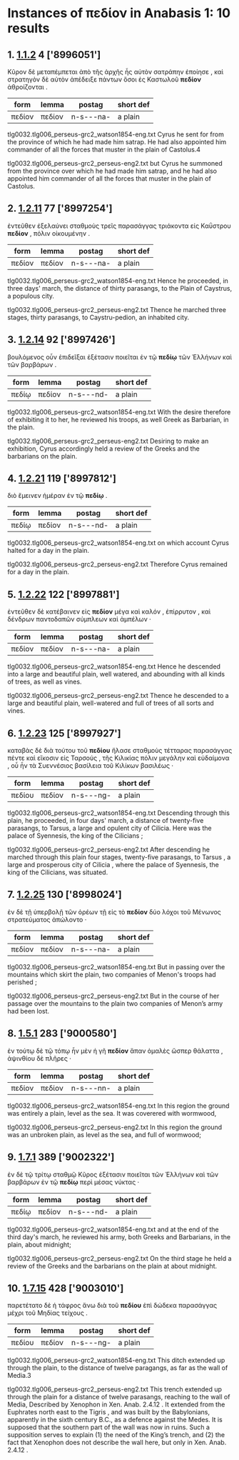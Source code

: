 # Instances of πεδίον in Anabasis 1: 10 results
## 1. [1.1.2](https://beyond-translation.perseus.org/reader/urn:cts:greekLit:tlg0032.tlg006.perseus-grc2:1.1.2?mode=syntax-trees) 4 ['8996051']
Κῦρον δὲ μεταπέμπεται ἀπὸ τῆς ἀρχῆς ἧς αὐτὸν σατράπην ἐποίησε , καὶ στρατηγὸν δὲ αὐτὸν ἀπέδειξε πάντων ὅσοι ἐς Καστωλοῦ **πεδίον** ἁθροίζονται . 

| form | lemma | postag | short def |
| --- | --- | --- | --- |
| πεδίον | πεδίον | n-s---na- | a plain |

tlg0032.tlg006_perseus-grc2_watson1854-eng.txt Cyrus he sent for from the province of which he had made him satrap. He had also appointed him commander of all the forces that muster in the plain of Castolus.4 

tlg0032.tlg006_perseus-grc2_perseus-eng2.txt but  Cyrus  he summoned from the province over which he had made him satrap, and he had also appointed him commander of all the forces that muster in the plain of Castolus. 

## 2. [1.2.11](https://beyond-translation.perseus.org/reader/urn:cts:greekLit:tlg0032.tlg006.perseus-grc2:1.2.11?mode=syntax-trees) 77 ['8997254']
ἐντεῦθεν ἐξελαύνει σταθμοὺς τρεῖς παρασάγγας τριάκοντα εἰς Καΰστρου **πεδίον** , πόλιν οἰκουμένην . 

| form | lemma | postag | short def |
| --- | --- | --- | --- |
| πεδίον | πεδίον | n-s---na- | a plain |

tlg0032.tlg006_perseus-grc2_watson1854-eng.txt Hence he proceeded, in three days' march, the distance of thirty parasangs, to the Plain of Caystrus, a populous city. 

tlg0032.tlg006_perseus-grc2_perseus-eng2.txt Thence he marched three stages, thirty parasangs, to Caystru-pedion, an inhabited city. 

## 3. [1.2.14](https://beyond-translation.perseus.org/reader/urn:cts:greekLit:tlg0032.tlg006.perseus-grc2:1.2.14?mode=syntax-trees) 92 ['8997426']
βουλόμενος οὖν ἐπιδεῖξαι ἐξέτασιν ποιεῖται ἐν τῷ **πεδίῳ** τῶν Ἑλλήνων καὶ τῶν βαρβάρων . 

| form | lemma | postag | short def |
| --- | --- | --- | --- |
| πεδίῳ | πεδίον | n-s---nd- | a plain |

tlg0032.tlg006_perseus-grc2_watson1854-eng.txt With the desire therefore of exhibiting it to her, he reviewed his troops, as well Greek as Barbarian, in the plain. 

tlg0032.tlg006_perseus-grc2_perseus-eng2.txt Desiring to make an exhibition,  Cyrus  accordingly held a review of the Greeks and the barbarians on the plain. 

## 4. [1.2.21](https://beyond-translation.perseus.org/reader/urn:cts:greekLit:tlg0032.tlg006.perseus-grc2:1.2.21?mode=syntax-trees) 119 ['8997812']
διὸ ἔμεινεν ἡμέραν ἐν τῷ **πεδίῳ** . 

| form | lemma | postag | short def |
| --- | --- | --- | --- |
| πεδίῳ | πεδίον | n-s---nd- | a plain |

tlg0032.tlg006_perseus-grc2_watson1854-eng.txt on which account Cyrus halted for a day in the plain. 

tlg0032.tlg006_perseus-grc2_perseus-eng2.txt Therefore  Cyrus  remained for a day in the plain. 

## 5. [1.2.22](https://beyond-translation.perseus.org/reader/urn:cts:greekLit:tlg0032.tlg006.perseus-grc2:1.2.22?mode=syntax-trees) 122 ['8997881']
ἐντεῦθεν δὲ κατέβαινεν εἰς **πεδίον** μέγα καὶ καλόν , ἐπίρρυτον , καὶ δένδρων παντοδαπῶν σύμπλεων καὶ ἀμπέλων · 

| form | lemma | postag | short def |
| --- | --- | --- | --- |
| πεδίον | πεδίον | n-s---na- | a plain |

tlg0032.tlg006_perseus-grc2_watson1854-eng.txt Hence he descended into a large and beautiful plain, well watered, and abounding with all kinds of trees, as well as vines. 

tlg0032.tlg006_perseus-grc2_perseus-eng2.txt Thence he descended to a large and beautiful plain, well-watered and full of trees of all sorts and vines. 

## 6. [1.2.23](https://beyond-translation.perseus.org/reader/urn:cts:greekLit:tlg0032.tlg006.perseus-grc2:1.2.23?mode=syntax-trees) 125 ['8997927']
καταβὰς δὲ διὰ τούτου τοῦ **πεδίου** ἤλασε σταθμοὺς τέτταρας παρασάγγας πέντε καὶ εἴκοσιν εἰς Ταρσούς , τῆς Κιλικίας πόλιν μεγάλην καὶ εὐδαίμονα , οὗ ἦν τὰ Συεννέσιος βασίλεια τοῦ Κιλίκων βασιλέως · 

| form | lemma | postag | short def |
| --- | --- | --- | --- |
| πεδίου | πεδίον | n-s---ng- | a plain |

tlg0032.tlg006_perseus-grc2_watson1854-eng.txt Descending through this plain, he proceeded, in four days' march, a distance of twenty-five parasangs, to Tarsus, a large and opulent city of Cilicia. Here was the palace of Syennesis, the king of the Cilicians ; 

tlg0032.tlg006_perseus-grc2_perseus-eng2.txt After descending he marched through this plain four stages, twenty-five parasangs, to  Tarsus , a large and prosperous city of  Cilicia , where the palace of Syennesis, the king of the Cilicians, was situated. 

## 7. [1.2.25](https://beyond-translation.perseus.org/reader/urn:cts:greekLit:tlg0032.tlg006.perseus-grc2:1.2.25?mode=syntax-trees) 130 ['8998024']
ἐν δὲ τῇ ὑπερβολῇ τῶν ὀρέων τῇ εἰς τὸ **πεδίον** δύο λόχοι τοῦ Μένωνος στρατεύματος ἀπώλοντο · 

| form | lemma | postag | short def |
| --- | --- | --- | --- |
| πεδίον | πεδίον | n-s---na- | a plain |

tlg0032.tlg006_perseus-grc2_watson1854-eng.txt But in passing over the mountains which skirt the plain, two companies of Menon's troops had perished ; 

tlg0032.tlg006_perseus-grc2_perseus-eng2.txt But in the course of her passage over the mountains to the plain two companies of Menon’s army had been lost. 

## 8. [1.5.1](https://beyond-translation.perseus.org/reader/urn:cts:greekLit:tlg0032.tlg006.perseus-grc2:1.5.1?mode=syntax-trees) 283 ['9000580']
ἐν τούτῳ δὲ τῷ τόπῳ ἦν μὲν ἡ γῆ **πεδίον** ἅπαν ὁμαλὲς ὥσπερ θάλαττα , ἀψινθίου δὲ πλῆρες · 

| form | lemma | postag | short def |
| --- | --- | --- | --- |
| πεδίον | πεδίον | n-s---nn- | a plain |

tlg0032.tlg006_perseus-grc2_watson1854-eng.txt In this region the ground was entirely a plain, level as the sea. It was coverered with  wormwood, 

tlg0032.tlg006_perseus-grc2_perseus-eng2.txt In this region the ground was an unbroken plain, as level as the sea, and full of wormwood; 

## 9. [1.7.1](https://beyond-translation.perseus.org/reader/urn:cts:greekLit:tlg0032.tlg006.perseus-grc2:1.7.1?mode=syntax-trees) 389 ['9002322']
ἐν δὲ τῷ τρίτῳ σταθμῷ Κῦρος ἐξέτασιν ποιεῖται τῶν Ἑλλήνων καὶ τῶν βαρβάρων ἐν τῷ **πεδίῳ** περὶ μέσας νύκτας · 

| form | lemma | postag | short def |
| --- | --- | --- | --- |
| πεδίῳ | πεδίον | n-s---nd- | a plain |

tlg0032.tlg006_perseus-grc2_watson1854-eng.txt and at the end of the third day's march, he reviewed his army, both Greeks and Barbarians, in the plain, about midnight; 

tlg0032.tlg006_perseus-grc2_perseus-eng2.txt On the third stage he held a review of the Greeks and the barbarians on the plain at about midnight. 

## 10. [1.7.15](https://beyond-translation.perseus.org/reader/urn:cts:greekLit:tlg0032.tlg006.perseus-grc2:1.7.15?mode=syntax-trees) 428 ['9003010']
παρετέτατο δὲ ἡ τάφρος ἄνω διὰ τοῦ **πεδίου** ἐπὶ δώδεκα παρασάγγας μέχρι τοῦ Μηδίας τείχους . 

| form | lemma | postag | short def |
| --- | --- | --- | --- |
| πεδίου | πεδίον | n-s---ng- | a plain |

tlg0032.tlg006_perseus-grc2_watson1854-eng.txt This ditch extended up through the plain, to the distance of twelve paragangs, as far as the wall of Media.3 

tlg0032.tlg006_perseus-grc2_perseus-eng2.txt This trench extended up through the plain for a distance of twelve parasangs, reaching to the wall of Media, Described by Xenophon in  Xen. Anab. 2.4.12 . It extended from the  Euphrates  north east to the  Tigris , and was built by the Babylonians, apparently in the sixth century B.C., as a defence against the Medes. It is supposed that the southern part of the wall was now in ruins. Such a supposition serves to explain (1) the need of the King’s trench, and (2) the fact that Xenophon does not describe the wall here, but only in  Xen. Anab. 2.4.12 . 

